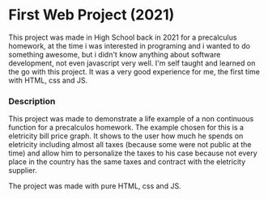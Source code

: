 # First Web Project (2021)

This project was made in High School back in 2021 for a precalculus homework, at the time i was interested in programing and i wanted to do something awesome, but i didn't know anything about software development, not even javascript very well. I'm self taught and learned on the go with this project. It was a very good experience for me, the first time with HTML, css and JS.

### Description

This project was made to demonstrate a life example of a non continuous function for a precalculos homework. The example chosen for this is a eletricity bill price graph. It shows to the user how much he spends on eletricity including almost all taxes (because some were not public at the time) and allow him to personalize the taxes to his case because not every place in the country has the same taxes and contract with the eletricity supplier.

The project was made with pure HTML, css and JS.
